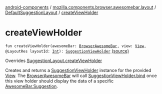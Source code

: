 [android-components](../../index.md) / [mozilla.components.browser.awesomebar.layout](../index.md) / [DefaultSuggestionLayout](index.md) / [createViewHolder](./create-view-holder.md)

# createViewHolder

`fun createViewHolder(awesomeBar: `[`BrowserAwesomeBar`](../../mozilla.components.browser.awesomebar/-browser-awesome-bar/index.md)`, view: `[`View`](https://developer.android.com/reference/android/view/View.html)`, @LayoutRes layoutId: `[`Int`](https://kotlinlang.org/api/latest/jvm/stdlib/kotlin/-int/index.html)`): `[`SuggestionViewHolder`](../-suggestion-view-holder/index.md) [(source)](https://github.com/mozilla-mobile/android-components/blob/master/components/browser/awesomebar/src/main/java/mozilla/components/browser/awesomebar/layout/DefaultSuggestionLayout.kt#L24)

Overrides [SuggestionLayout.createViewHolder](../-suggestion-layout/create-view-holder.md)

Creates and returns a [SuggestionViewHolder](../-suggestion-view-holder/index.md) instance for the provided [View](https://developer.android.com/reference/android/view/View.html). The [BrowserAwesomeBar](../../mozilla.components.browser.awesomebar/-browser-awesome-bar/index.md) will call
[SuggestionViewHolder.bind](../-suggestion-view-holder/bind.md) once this view holder should display the data of a specific [AwesomeBar.Suggestion](../../mozilla.components.concept.awesomebar/-awesome-bar/-suggestion/index.md).

